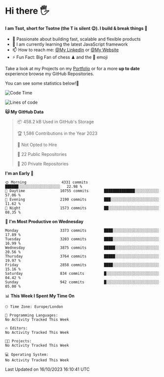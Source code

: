 # Hi there :raised_hand_with_fingers_splayed:
#### I am Tsot, short for Tsotne (the T is silent :wink:). I build & break things :space_invader:
- :telescope: Passionate about building fast, scalable and flexible products
- :seedling: I am currently learning the latest JavaScript framework 
- :mailbox: How to reach me: [@My LinkedIn](https://www.linkedin.com/in/tsotne-gvadzabia/) or [@My Website](https://tsotne.co.uk/contact)
- :zap: Fun Fact: Big Fan of chess ♟ and the 👾 emoji

Take a look at my Projects on my [Portfolio](https://tsotne.co.uk/) or for a more **up to date** experience browse my GitHub Repositories.

You can see some statistics below!:space_invader:
<!--START_SECTION:waka-->
![Code Time](http://img.shields.io/badge/Code%20Time-761%20hrs%202%20mins-blue)

![Lines of code](https://img.shields.io/badge/From%20Hello%20World%20I%27ve%20Written-7.9%20million%20lines%20of%20code-blue)

**🐱 My GitHub Data** 

> 📦 458.2 kB Used in GitHub's Storage 
 > 
> 🏆 1,586 Contributions in the Year 2023
 > 
> 🚫 Not Opted to Hire
 > 
> 📜 22 Public Repositories 
 > 
> 🔑 20 Private Repositories 
 > 
**I'm an Early 🐤** 

```text
🌞 Morning                4331 commits        ██████░░░░░░░░░░░░░░░░░░░   22.98 % 
🌆 Daytime                10755 commits       ██████████████░░░░░░░░░░░   57.06 % 
🌃 Evening                2190 commits        ███░░░░░░░░░░░░░░░░░░░░░░   11.62 % 
🌙 Night                  1573 commits        ██░░░░░░░░░░░░░░░░░░░░░░░   08.35 % 
```
📅 **I'm Most Productive on Wednesday** 

```text
Monday                   3373 commits        ████░░░░░░░░░░░░░░░░░░░░░   17.89 % 
Tuesday                  3203 commits        ████░░░░░░░░░░░░░░░░░░░░░   16.99 % 
Wednesday                3875 commits        █████░░░░░░░░░░░░░░░░░░░░   20.56 % 
Thursday                 3764 commits        █████░░░░░░░░░░░░░░░░░░░░   19.97 % 
Friday                   2858 commits        ████░░░░░░░░░░░░░░░░░░░░░   15.16 % 
Saturday                 834 commits         █░░░░░░░░░░░░░░░░░░░░░░░░   04.42 % 
Sunday                   942 commits         █░░░░░░░░░░░░░░░░░░░░░░░░   05.00 % 
```


📊 **This Week I Spent My Time On** 

```text
🕑︎ Time Zone: Europe/London

💬 Programming Languages: 
No Activity Tracked This Week

🔥 Editors: 
No Activity Tracked This Week

🐱‍💻 Projects: 
No Activity Tracked This Week

💻 Operating System: 
No Activity Tracked This Week
```


 Last Updated on 16/10/2023 16:10:41 UTC
<!--END_SECTION:waka-->
